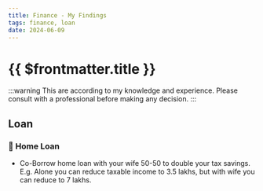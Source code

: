 ```yaml
---
title: Finance - My Findings
tags: finance, loan
date: 2024-06-09
---
```


# {{ $frontmatter.title }}

:::warning
This are according to my knowledge and experience. Please consult with a professional before making any decision.
:::

## Loan

### 🏡 Home Loan

- Co-Borrow home loan with your wife 50-50 to double your tax savings. E.g. Alone you can reduce taxable income to 3.5 lakhs, but with wife you can reduce to 7 lakhs.

